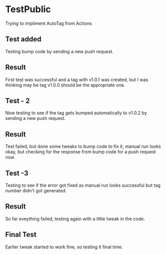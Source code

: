# TestPublic

Trying to impliment AutoTag from Actions

## Test added

Testing bump code by sending a new push request.

## Result

First test was successful and a tag with v1.0.1 was created, but I was thinking may be tag v1.0.0 should be the appropriate one.

## Test - 2

Now testing to see if the tag gets bumped automatically to v1.0.2 by sending a new push request.

## Result

Test failed, but done some tweaks to bump code to fix it, manual run looks okay, but checking for the response from bump code for a push request now.

## Test -3

Testing to see if the error got fixed as manual run looks successful but tag number didn't got generated.

## Result

So far eveything failed, testing again with a little tweak in the code.

## Final Test

Earlier tweak started to work fine, so testing it final time.